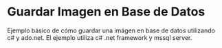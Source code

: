 # Guardar Imagen en Base de Datos
Ejemplo básico de cómo guardar una imágen en base de datos utilizando c# y ado.net. El ejemplo utiliza c# .net framework y mssql server.

